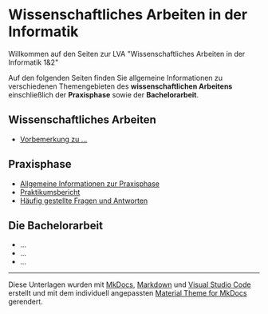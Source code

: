 # Wissenschaftliches Arbeiten in der Informatik

 Willkommen auf den Seiten zur LVA "Wissenschaftliches Arbeiten in der Informatik 1&2"

<!-- Stand: 2019-03-18 -->

Auf den folgenden Seiten finden Sie allgemeine Informationen zu verschiedenen Themengebieten des **wissenschaftlichen Arbeitens** einschließlich der **Praxisphase** sowie der **Bachelorarbeit**.

## Wissenschaftliches Arbeiten

* [Vorbemerkung zu ...](vorbemerkung.md)
<!-- * [Anforderungen an die zu entwickelnde Webanwendung](anforderungen.md) -->

## Praxisphase

* [Allgemeine Informationen zur Praxisphase](./praxisphase/allg_informationen.md) 
* [Praktikumsbericht](./praxisphase/bericht.md)
* [Häufig gestellte Fragen und Antworten](./praxisphase/questions_answers.md)

## Die Bachelorarbeit

* ...
* ...
* ...

----
Diese Unterlagen wurden mit [MkDocs](http://mkdocs.org), [Markdown](https://en.wikipedia.org/wiki/Markdown) und [Visual Studio Code](https://code.visualstudio.com/) erstellt und mit dem individuell angepassten [Material Theme for MkDocs](https://squidfunk.github.io/mkdocs-material/) gerendert.
